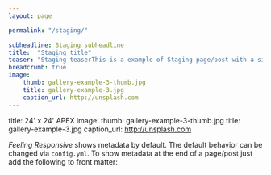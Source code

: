 ```yaml
---
layout: page

permalink: "/staging/"

subheadline: Staging subheadline
title:  "Staging title"
teaser: "Staging teaserThis is a example of Staging page/post with a sidebar on the left."
breadcrumb: true
image:
    thumb: gallery-example-3-thumb.jpg
    title: gallery-example-3.jpg
    caption_url: http://unsplash.com
---
```

title: 24' x 24' APEX
image:
    thumb: gallery-example-3-thumb.jpg
    title: gallery-example-3.jpg
    caption_url: http://unsplash.com

*Feeling Responsive* shows metadata by default. The default behavior can be changed via `config.yml`. To show metadata at the end of a page/post just add the following to front matter: